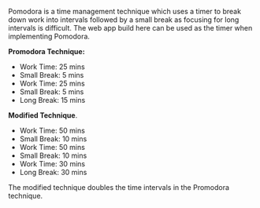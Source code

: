 Pomodora is a time management technique which uses a timer to break down work into intervals followed by a small break as focusing for long intervals is difficult. The web app build here can be used as the timer when implementing Pomodora.

**Promodora Technique:**
* Work Time:   25 mins
* Small Break: 5 mins
* Work Time:   25 mins
* Small Break: 5 mins
* Long Break:  15 mins

**Modified Technique**.
* Work Time:   50 mins
* Small Break: 10 mins
* Work Time:   50 mins
* Small Break: 10 mins
* Work Time:   30 mins
* Long Break:  30 mins

The modified technique doubles the time intervals in the Promodora technique.